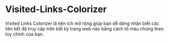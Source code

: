 # Visited-Links-Colorizer
Visited Links Colorizer là tiện ích mở rộng giúp bạn dễ dàng nhận biết các liên kết đã truy cập trên bất kỳ trang web nào bằng cách tô màu chúng theo tùy chỉnh của bạn.

